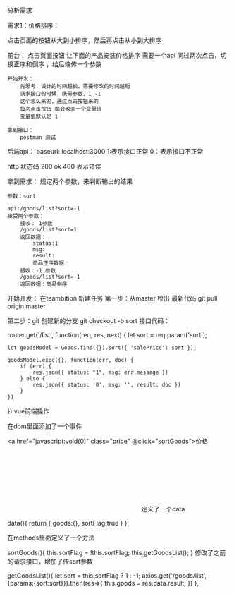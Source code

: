 分析需求

需求1：价格排序：

点击页面的按钮从大到小排序，然后再点击从小到大排序

前台：
    点击页面按钮 让下面的产品安装价格排序
    需要一个api
    同过两次点击，切换正序和倒序 ，给后端传一个参数

    开始开发：
        先思考，设计的时间越长，需要修改的时间越短
        请求接口的时候，携带参数，1 -1
        这个怎么来的，通过点击按钮来的
        每次点击按钮 都会改变一个变量值
        变量值默认是 1

    拿到接口：
        postman 测试

后端api：
baseurl: localhost:3000
1:表示接口正常
0：表示接口不正常

http 状态码 
200 ok
400 表示错误

拿到需求：
    规定两个参数，来判断输出的结果

    参数：sort

    api:/goods/list?sort=-1 
    接受两个参数：
        接收： 1参数
        /goods/list?sort=1   
        返回数据：
            status:1
            msg:
            result:
            商品正序数据
        接收：-1 参数
        /goods/list?sort=-1   
        返回数据：商品倒序
开始开发： 在teambition 新建任务 第一步：从master 检出 最新代码 git pull origin master

第二步：git 创建新的分支
    git checkout -b sort
接口代码：

router.get('/list', function(req, res, next) {
    let sort = req.param('sort');

    let goodsModel = Goods.find({}).sort({ 'salePrice': sort });

    goodsModel.exec({}, function(err, doc) {
        if (err) {
            res.json({ status: "1", msg: err.message })
        } else {
            res.json({ status: '0', msg: '', result: doc })
        }
    })

})
vue前端操作

在dom里面添加了一个事件

<a href="javascript:void(0)" class="price" @click="sortGoods">价格 <svg class="icon icon-arrow-short"><use xlink:href="#icon-arrow-short"></use></svg></a>
定义了一个data

data(){
    return {
        goods:{},
        sortFlag:true
    }
},

在methods里面定义了一个方法

sortGoods(){
    this.sortFlag = !this.sortFlag;
    this.getGoodsList();
}
修改了之前的请求接口，增加了传sort参数

getGoodsList(){
    let sort = this.sortFlag ? 1 : -1;
    axios.get('/goods/list',{params:{sort:sort}}).then(res=>{
        this.goods = res.data.result;
    })
},